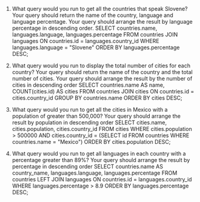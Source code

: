 1. What query would you run to get all the countries that speak Slovene? Your query should return the name of the country, language and language percentage. Your query should arrange the result by language percentage in descending order.
SELECT countries.name, languages.language, languages.percentage FROM countries JOIN languages ON countries.id = languages.country_id WHERE languages.language = "Slovene" ORDER BY languages.percentage DESC;

2. What query would you run to display the total number of cities for each country? Your query should return the name of the country and the total number of cities. Your query should arrange the result by the number of cities in descending order
SELECT countries.name AS name, COUNT(cities.id) AS cities FROM countries JOIN cities ON countries.id = cities.country_id GROUP BY countries.name ORDER BY cities DESC;

3. What query would you run to get all the cities in Mexico with a population of greater than 500,000? Your query should arrange the result by population in descending order
SELECT cities.name, cities.population, cities.country_id FROM cities WHERE cities.population > 500000 AND cities.country_id = (SELECT id FROM countries WHERE countries.name = "Mexico") ORDER BY cities.population DESC;

4. What query would you run to get all languages in each country with a percentage greater than 89%? Your query should arrange the result by percentage in descending order
SELECT countries.name AS country_name, languages.language, languages.percentage FROM countries LEFT JOIN languages ON countries.id = languages.country_id WHERE languages.percentage > 8.9 ORDER BY languages.percentage DESC;

